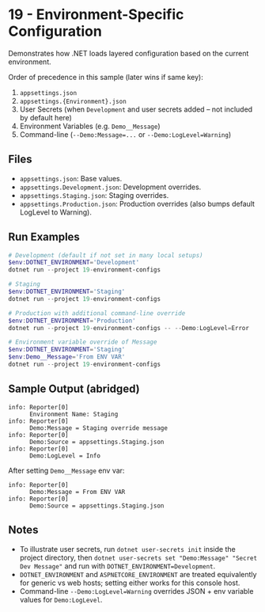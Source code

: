 # 19 - Environment-Specific Configuration

Demonstrates how .NET loads layered configuration based on the current environment.

Order of precedence in this sample (later wins if same key):
1. `appsettings.json`
2. `appsettings.{Environment}.json`
3. User Secrets (when `Development` and user secrets added – not included by default here)
4. Environment Variables (e.g. `Demo__Message`)
5. Command-line (`--Demo:Message=...` or `--Demo:LogLevel=Warning`)

## Files
- `appsettings.json`: Base values.
- `appsettings.Development.json`: Development overrides.
- `appsettings.Staging.json`: Staging overrides.
- `appsettings.Production.json`: Production overrides (also bumps default LogLevel to Warning).

## Run Examples

```powershell
# Development (default if not set in many local setups)
$env:DOTNET_ENVIRONMENT='Development'
dotnet run --project 19-environment-configs

# Staging
$env:DOTNET_ENVIRONMENT='Staging'
dotnet run --project 19-environment-configs

# Production with additional command-line override
$env:DOTNET_ENVIRONMENT='Production'
dotnet run --project 19-environment-configs -- --Demo:LogLevel=Error

# Environment variable override of Message
$env:DOTNET_ENVIRONMENT='Staging'
$env:Demo__Message='From ENV VAR'
dotnet run --project 19-environment-configs
```

## Sample Output (abridged)
```
info: Reporter[0]
      Environment Name: Staging
info: Reporter[0]
      Demo:Message = Staging override message
info: Reporter[0]
      Demo:Source = appsettings.Staging.json
info: Reporter[0]
      Demo:LogLevel = Info
```
After setting `Demo__Message` env var:
```
info: Reporter[0]
      Demo:Message = From ENV VAR
info: Reporter[0]
      Demo:Source = appsettings.Staging.json
```

## Notes
- To illustrate user secrets, run `dotnet user-secrets init` inside the project directory, then `dotnet user-secrets set "Demo:Message" "Secret Dev Message"` and run with `DOTNET_ENVIRONMENT=Development`.
- `DOTNET_ENVIRONMENT` and `ASPNETCORE_ENVIRONMENT` are treated equivalently for generic vs web hosts; setting either works for this console host.
- Command-line `--Demo:LogLevel=Warning` overrides JSON + env variable values for `Demo:LogLevel`.
